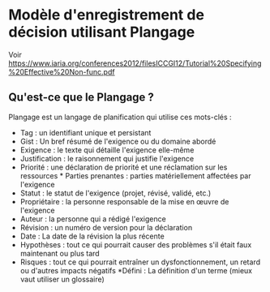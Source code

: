# Modèle d'enregistrement de décision utilisant Plangage

Voir https://www.iaria.org/conferences2012/filesICCGI12/Tutorial%20Specifying%20Effective%20Non-func.pdf

## Qu'est-ce que le Plangage ?

Plangage est un langage de planification qui utilise ces mots-clés :

* Tag : un identifiant unique et persistant
* Gist : Un bref résumé de l'exigence ou du domaine abordé
* Exigence : le texte qui détaille l'exigence elle-même
* Justification : le raisonnement qui justifie l'exigence
* Priorité : une déclaration de priorité et une réclamation sur les ressources
* Parties prenantes : parties matériellement affectées par l'exigence
* Statut : le statut de l'exigence (projet, révisé, validé, etc.)
* Propriétaire : la personne responsable de la mise en œuvre de l'exigence
* Auteur : la personne qui a rédigé l'exigence
* Révision : un numéro de version pour la déclaration
* Date : La date de la révision la plus récente
* Hypothèses : tout ce qui pourrait causer des problèmes s'il était faux maintenant ou plus tard
* Risques : tout ce qui pourrait entraîner un dysfonctionnement, un retard ou d'autres impacts négatifs
*Défini : La définition d'un terme (mieux vaut utiliser un glossaire)